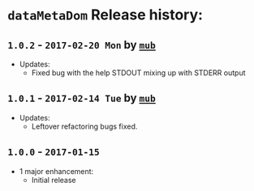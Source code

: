 
# `dataMetaDom` Release history:

## `1.0.2` - `2017-02-20 Mon` by [`mub`](https://github.com/mub)
* Updates:
    * Fixed bug with the help STDOUT mixing up with STDERR output

## `1.0.1` - `2017-02-14 Tue` by [`mub`](https://github.com/mub)
* Updates:
    * Leftover refactoring bugs fixed.

## `1.0.0` - `2017-01-15`
* 1 major enhancement:
    * Initial release
